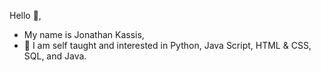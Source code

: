 Hello 👋,
- My name is Jonathan Kassis,
- 🌱 I am self taught and interested in Python, Java Script, HTML & CSS, SQL, and Java.
<!---
kassisj47/kassisj47 is a ✨ special ✨ repository because its `README.md` (this file) appears on your GitHub profile.
You can click the Preview link to take a look at your changes.
--->
